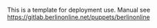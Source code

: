 This is a template for deployment use.
Manual see https://gitlab.berlinonline.net/puppets/berlinonline
